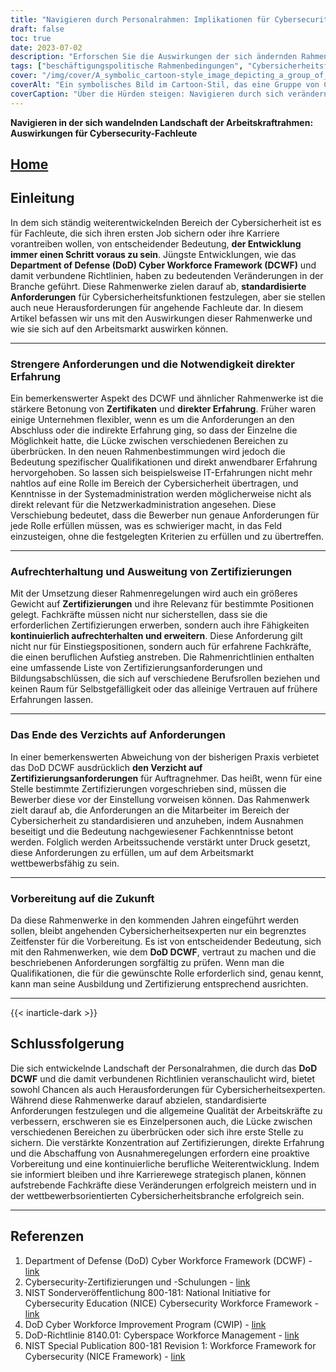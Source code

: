 ```yaml
---
title: "Navigieren durch Personalrahmen: Implikationen für Cybersecurity-Profis"
draft: false
toc: true
date: 2023-07-02
description: "Erforschen Sie die Auswirkungen der sich ändernden Rahmenbedingungen für Arbeitskräfte auf Cybersecurity-Fachleute und die Herausforderungen, die sich ihnen bei der Erfüllung neuer Anforderungen stellen."
tags: ["beschäftigungspolitische Rahmenbedingungen", "Cybersicherheitsfachleute", "Verteidigungsministerium", "DoD Cyber Workforce Framework", "Zertifizierungen", "Stellenmarkt", "berufliche Entwicklung", "Karrierewege", "Cybersicherheitsindustrie", "direkte Erfahrung", "standardisierte Anforderungen", "Verzichtsmöglichkeiten", "Qualifikationen", "sich entwickelnde Landschaft", "DCWF", "Implikationen des Rahmens", "wechselnde Anforderungen", "Cybersicherheitspersonal", "berufliches Fortkommen", "beschäftigungspolitische Leitlinien", "Sicherheitszertifizierungen", "Cybersicherheitsrollen", "Veränderungen in der Industrie", "Cybersecurity-Arbeitsmarkt", "personelle Herausforderungen", "Cybersicherheitsausbildung", "Kompetenzerweiterung", "Standards für Cybersicherheitspersonal", "zukünftige Fachleute für Cybersicherheit", "DoD DCWF Vorbereitung", "Personalaufstockung"]
cover: "/img/cover/A_symbolic_cartoon-style_image_depicting_a_group_of_cyberse.png"
coverAlt: "Ein symbolisches Bild im Cartoon-Stil, das eine Gruppe von Cybersicherheitsexperten zeigt, die sich durch eine labyrinthartige Landschaft bewegen, in der die Rahmenbedingungen für die Belegschaft wie hoch aufragende Hindernisse wirken, während sie Zertifikate in der Hand halten und die Leitern der beruflichen Entwicklung erklimmen."
coverCaption: "Über die Hürden steigen: Navigieren durch sich verändernde Rahmenbedingungen für Arbeitskräfte."
---
```


**Navigieren in der sich wandelnden Landschaft der Arbeitskraftrahmen: Auswirkungen für Cybersecurity-Fachleute**

## [Home](/cyber-security-career-playbook-start/)

## Einleitung

In dem sich ständig weiterentwickelnden Bereich der Cybersicherheit ist es für Fachleute, die sich ihren ersten Job sichern oder ihre Karriere vorantreiben wollen, von entscheidender Bedeutung, **der Entwicklung immer einen Schritt voraus zu sein**. Jüngste Entwicklungen, wie das **Department of Defense (DoD) Cyber Workforce Framework (DCWF)** und damit verbundene Richtlinien, haben zu bedeutenden Veränderungen in der Branche geführt. Diese Rahmenwerke zielen darauf ab, **standardisierte Anforderungen** für Cybersicherheitsfunktionen festzulegen, aber sie stellen auch neue Herausforderungen für angehende Fachleute dar. In diesem Artikel befassen wir uns mit den Auswirkungen dieser Rahmenwerke und wie sie sich auf den Arbeitsmarkt auswirken können.

______

### Strengere Anforderungen und die Notwendigkeit direkter Erfahrung

Ein bemerkenswerter Aspekt des DCWF und ähnlicher Rahmenwerke ist die stärkere Betonung von **Zertifikaten** und **direkter Erfahrung**. Früher waren einige Unternehmen flexibler, wenn es um die Anforderungen an den Abschluss oder die indirekte Erfahrung ging, so dass der Einzelne die Möglichkeit hatte, die Lücke zwischen verschiedenen Bereichen zu überbrücken. In den neuen Rahmenbestimmungen wird jedoch die Bedeutung spezifischer Qualifikationen und direkt anwendbarer Erfahrung hervorgehoben. So lassen sich beispielsweise IT-Erfahrungen nicht mehr nahtlos auf eine Rolle im Bereich der Cybersicherheit übertragen, und Kenntnisse in der Systemadministration werden möglicherweise nicht als direkt relevant für die Netzwerkadministration angesehen. Diese Verschiebung bedeutet, dass die Bewerber nun genaue Anforderungen für jede Rolle erfüllen müssen, was es schwieriger macht, in das Feld einzusteigen, ohne die festgelegten Kriterien zu erfüllen und zu übertreffen.

______

### Aufrechterhaltung und Ausweitung von Zertifizierungen

Mit der Umsetzung dieser Rahmenregelungen wird auch ein größeres Gewicht auf **Zertifizierungen** und ihre Relevanz für bestimmte Positionen gelegt. Fachkräfte müssen nicht nur sicherstellen, dass sie die erforderlichen Zertifizierungen erwerben, sondern auch ihre Fähigkeiten **kontinuierlich aufrechterhalten und erweitern**. Diese Anforderung gilt nicht nur für Einstiegspositionen, sondern auch für erfahrene Fachkräfte, die einen beruflichen Aufstieg anstreben. Die Rahmenrichtlinien enthalten eine umfassende Liste von Zertifizierungsanforderungen und Bildungsabschlüssen, die sich auf verschiedene Berufsrollen beziehen und keinen Raum für Selbstgefälligkeit oder das alleinige Vertrauen auf frühere Erfahrungen lassen.

______

### Das Ende des Verzichts auf Anforderungen

In einer bemerkenswerten Abweichung von der bisherigen Praxis verbietet das DoD DCWF ausdrücklich **den Verzicht auf Zertifizierungsanforderungen** für Auftragnehmer. Das heißt, wenn für eine Stelle bestimmte Zertifizierungen vorgeschrieben sind, müssen die Bewerber diese vor der Einstellung vorweisen können. Das Rahmenwerk zielt darauf ab, die Anforderungen an die Mitarbeiter im Bereich der Cybersicherheit zu standardisieren und anzuheben, indem Ausnahmen beseitigt und die Bedeutung nachgewiesener Fachkenntnisse betont werden. Folglich werden Arbeitssuchende verstärkt unter Druck gesetzt, diese Anforderungen zu erfüllen, um auf dem Arbeitsmarkt wettbewerbsfähig zu sein.

______

### Vorbereitung auf die Zukunft

Da diese Rahmenwerke in den kommenden Jahren eingeführt werden sollen, bleibt angehenden Cybersicherheitsexperten nur ein begrenztes Zeitfenster für die Vorbereitung. Es ist von entscheidender Bedeutung, sich mit den Rahmenwerken, wie dem **DoD DCWF**, vertraut zu machen und die beschriebenen Anforderungen sorgfältig zu prüfen. Wenn man die Qualifikationen, die für die gewünschte Rolle erforderlich sind, genau kennt, kann man seine Ausbildung und Zertifizierung entsprechend ausrichten.

______
{{< inarticle-dark >}}
## Schlussfolgerung

Die sich entwickelnde Landschaft der Personalrahmen, die durch das **DoD DCWF** und die damit verbundenen Richtlinien veranschaulicht wird, bietet sowohl Chancen als auch Herausforderungen für Cybersicherheitsexperten. Während diese Rahmenwerke darauf abzielen, standardisierte Anforderungen festzulegen und die allgemeine Qualität der Arbeitskräfte zu verbessern, erschweren sie es Einzelpersonen auch, die Lücke zwischen verschiedenen Bereichen zu überbrücken oder sich ihre erste Stelle zu sichern. Die verstärkte Konzentration auf Zertifizierungen, direkte Erfahrung und die Abschaffung von Ausnahmeregelungen erfordern eine proaktive Vorbereitung und eine kontinuierliche berufliche Weiterentwicklung. Indem sie informiert bleiben und ihre Karrierewege strategisch planen, können aufstrebende Fachkräfte diese Veränderungen erfolgreich meistern und in der wettbewerbsorientierten Cybersicherheitsbranche erfolgreich sein.

______

## Referenzen

1. Department of Defense (DoD) Cyber Workforce Framework (DCWF) - [link](https://www.acq.osd.mil/cmmc/dod-cyber-workforce-framework.html)
2. Cybersecurity-Zertifizierungen und -Schulungen - [link](https://www.comptia.org/certifications/security)
3. NIST Sonderveröffentlichung 800-181: National Initiative for Cybersecurity Education (NICE) Cybersecurity Workforce Framework - [link](https://nvlpubs.nist.gov/nistpubs/specialpublications/nist.sp.800-181.pdf)
4. DoD Cyber Workforce Improvement Program (CWIP) - [link](https://public.cyber.mil/wid/dcwf/)
5. DoD-Richtlinie 8140.01: Cyberspace Workforce Management - [link](https://dodcio.defense.gov/Portals/0/Documents/Library/DoDM-8140-03.pdf)
6. NIST Special Publication 800-181 Revision 1: Workforce Framework for Cybersecurity (NICE Framework) - [link](https://csrc.nist.gov/publications/detail/sp/800-181/rev-1/final)